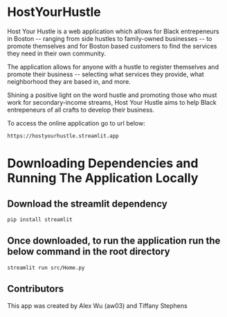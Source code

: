 # HostYourHustle

Host Your Hustle is a web application which allows for Black entrepeneurs in Boston -- ranging from side hustles to family-owned businesses -- to promote themselves and for Boston based customers to find the services they need in their own community.

The application allows for anyone with a hustle to register themselves and promote their business -- selecting what services they provide, what neighborhood they are based in, and more. 

Shining a positive light on the word hustle and promoting those who must work for secondary-income streams, Host Your Hustle aims to help Black entrepeneurs of all crafts to develop their business.

To access the online application go to url below:

    https://hostyourhustle.streamlit.app

# Downloading Dependencies and Running The Application Locally

## Download the streamlit dependency

```
pip install streamlit
```

## Once downloaded, to run the application run the below command in the root directory

```
streamlit run src/Home.py
```

## Contributors

This app was created by Alex Wu (aw03) and Tiffany Stephens